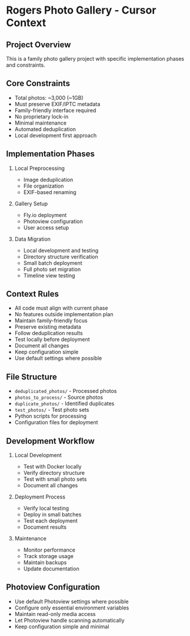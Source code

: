 # Rogers Photo Gallery - Cursor Context

## Project Overview

This is a family photo gallery project with specific implementation phases and constraints.

## Core Constraints

- Total photos: ~3,000 (~1GB)
- Must preserve EXIF/IPTC metadata
- Family-friendly interface required
- No proprietary lock-in
- Minimal maintenance
- Automated deduplication
- Local development first approach

## Implementation Phases

1. Local Preprocessing

   - Image deduplication
   - File organization
   - EXIF-based renaming

2. Gallery Setup

   - Fly.io deployment
   - Photoview configuration
   - User access setup

3. Data Migration
   - Local development and testing
   - Directory structure verification
   - Small batch deployment
   - Full photo set migration
   - Timeline view testing

## Context Rules

- All code must align with current phase
- No features outside implementation plan
- Maintain family-friendly focus
- Preserve existing metadata
- Follow deduplication results
- Test locally before deployment
- Document all changes
- Keep configuration simple
- Use default settings where possible

## File Structure

- `deduplicated_photos/` - Processed photos
- `photos_to_process/` - Source photos
- `duplicate_photos/` - Identified duplicates
- `test_photos/` - Test photo sets
- Python scripts for processing
- Configuration files for deployment

## Development Workflow

1. Local Development

   - Test with Docker locally
   - Verify directory structure
   - Test with small photo sets
   - Document all changes

2. Deployment Process

   - Verify local testing
   - Deploy in small batches
   - Test each deployment
   - Document results

3. Maintenance
   - Monitor performance
   - Track storage usage
   - Maintain backups
   - Update documentation

## Photoview Configuration

- Use default Photoview settings where possible
- Configure only essential environment variables
- Maintain read-only media access
- Let Photoview handle scanning automatically
- Keep configuration simple and minimal
